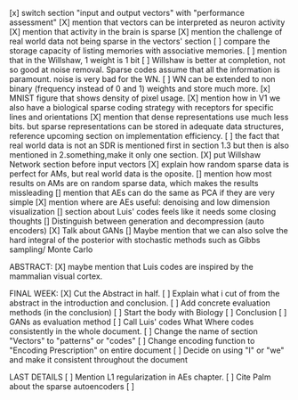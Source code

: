 [x] switch section "input and output vectors" with "performance assessment"
[X] mention that vectors can be interpreted as neuron activity
[X] mention that activity in the brain is sparse
[X] mention the challenge of real world data not being sparse in the vectors' section
[ ] compare the storage capacity of listing memories with associative memories.
[ ] mention that in the Willshaw, 1 weight is 1 bit
[ ] Willshaw is better at completion, not so good at noise removal. Sparse codes assume that all the information is paramount. noise is very bad for the WN.
[ ] WN can be extended to non binary (frequency instead of 0 and 1) weights and store much more.
[x] MNIST figure that shows density of pixel usage.
[X] mention how in V1 we also have a biological sparse coding strategy with receptors for specific lines and orientations
[X] mention that dense representations use much less bits. but sparse representations can be stored in adequate data structures, reference upcoming section on implementation efficiency.
[ ] the fact that real world data is not an SDR is mentioned first in section 1.3 but then is also mentioned in 2.something,make it only one section.
[X] put Willshaw Network section before input vectors
[X] explain how random sparse data is perfect for AMs, but real world data is the oposite.
[] mention how most results on AMs are on random sparse data, which makes the results missleading 
[] mention that AEs can do the same as PCA if they are very simple
[X] mention where are AEs useful: denoising and low dimension visualization
[] section about Luis' codes feels like it needs some closing thoughts
[] Distinguish between generation and decompression (auto encoders)
[X] Talk about GANs
[] Maybe mention that we can also solve the hard integral of the posterior with stochastic methods such as Gibbs sampling/ Monte Carlo

ABSTRACT:
[X] maybe mention that Luis codes are inspired by the mammalian visual cortex.

FINAL WEEK:
[X] Cut the Abstract in half.
[ ] Explain what i cut of from the abstract in the introduction and conclusion.
[ ] Add concrete evaluation methods (in the conclusion)
[ ] Start the body with Biology
[ ] Conclusion
[ ] GANs as evaluation method
[ ] Call Luis' codes What Where codes consistently in the whole document.
[ ] Change the name of section "Vectors" to "patterns" or "codes"
[ ] Change encoding function to "Encoding Prescription" on entire document
[ ] Decide on using "I" or "we" and make it consistent throughout the document

LAST DETAILS
[ ] Mention L1 regularization in AEs chapter.
[ ] Cite Palm about the sparse autoencoders
[ ] 